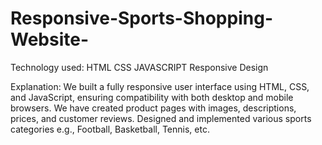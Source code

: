# Responsive-Sports-Shopping-Website-
Technology used:
HTML
CSS
JAVASCRIPT
Responsive Design

Explanation:
We built a fully responsive user interface using HTML, CSS, and JavaScript, ensuring compatibility with both desktop and mobile browsers.
We have created product pages with images, descriptions, prices, and customer reviews.
Designed and implemented various sports categories e.g., Football, Basketball, Tennis, etc.

